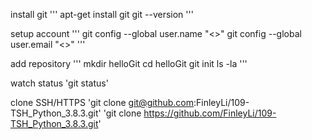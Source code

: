 install git
'''
	apt-get install git
	git --version
'''

setup account
'''
	git config --global user.name "<>"
	git config --global user.email "<>"
'''

add repository
'''
	mkdir helloGit
	cd helloGit
	git init
	ls -la
'''

watch status
	'git status'

clone SSH/HTTPS
	'git clone git@github.com:FinleyLi/109-TSH_Python_3.8.3.git'
	'git clone https://github.com/FinleyLi/109-TSH_Python_3.8.3.git'

